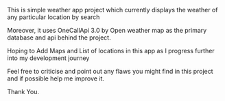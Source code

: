 This is simple weather app project which currently displays the weather of any particular location by search

Moreover, it uses OneCallApi 3.0 by Open weather map as the primary database and api behind the project.

Hoping to Add Maps and List of locations in this app as I progress further into my development journey

Feel free to criticise and point out any flaws you might find in this project and if possible help me improve it.

Thank You.
